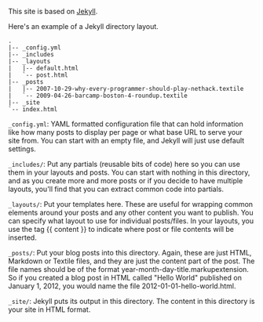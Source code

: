 This site is based on [Jekyll](http://jekyllrb.com/).

Here's an example of a Jekyll directory layout.
```
.
|-- _config.yml
|-- _includes
|-- _layouts
|   |-- default.html
|   `-- post.html
|-- _posts
|   |-- 2007-10-29-why-every-programmer-should-play-nethack.textile
|   `-- 2009-04-26-barcamp-boston-4-roundup.textile
|-- _site
`-- index.html
```

`_config.yml`: YAML formatted configuration file that can hold information like
how many posts to display per page or what base URL to serve your site from. You
can start with an empty file, and Jekyll will just use default settings.

`_includes/`: Put any partials (reusable bits of code) here so you can use them in
your layouts and posts. You can start with nothing in this directory, and as you
create more and more posts or if you decide to have multiple layouts, you'll
find that you can extract common code into partials.

`_layouts/`: Put your templates here. These are useful for wrapping common
elements around your posts and any other content you want to publish. You can
specify what layout to use for individual posts/files. In your layouts, you use
the tag {{ content }} to indicate where post or file contents will be inserted.

`_posts/`: Put your blog posts into this directory. Again, these are just HTML,
Markdown or Textile files, and they are just the content part of the post. The
file names should be of the format year-month-day-title.markupextension. So if
you created a blog post in HTML called "Hello World" published on January 1,
2012, you would name the file 2012-01-01-hello-world.html.

`_site/`: Jekyll puts its output in this directory. The content in this
directory is your site in HTML format.

